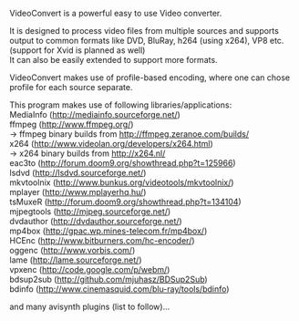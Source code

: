 VideoConvert is a powerful easy to use Video converter.   
   
It is designed to process video files from multiple sources and supports output to common formats like DVD, BluRay, h264 (using x264), VP8 etc. (support for Xvid is planned as well)   
It can also be easily extended to support more formats.   
   
VideoConvert makes use of profile-based encoding, where one can chose profile for each source separate.   
   
This program makes use of following libraries/applications:   
MediaInfo (http://mediainfo.sourceforge.net/)   
ffmpeg (http://www.ffmpeg.org/)   
 -> ffmpeg binary builds from http://ffmpeg.zeranoe.com/builds/   
x264 (http://www.videolan.org/developers/x264.html)   
 -> x264 binary builds from http://x264.nl/   
eac3to (http://forum.doom9.org/showthread.php?t=125966)   
lsdvd (http://lsdvd.sourceforge.net/)   
mkvtoolnix (http://www.bunkus.org/videotools/mkvtoolnix/)   
mplayer (http://www.mplayerhq.hu/)   
tsMuxeR (http://forum.doom9.org/showthread.php?t=134104)   
mjpegtools (http://mjpeg.sourceforge.net/)   
dvdauthor (http://dvdauthor.sourceforge.net/)   
mp4box (http://gpac.wp.mines-telecom.fr/mp4box/)   
HCEnc (http://www.bitburners.com/hc-encoder/)   
oggenc (http://www.vorbis.com/)   
lame (http://lame.sourceforge.net/)   
vpxenc (http://code.google.com/p/webm/)   
bdsup2sub (http://github.com/mjuhasz/BDSup2Sub)   
bdinfo (http://www.cinemasquid.com/blu-ray/tools/bdinfo)   
   
and many avisynth plugins (list to follow)...
